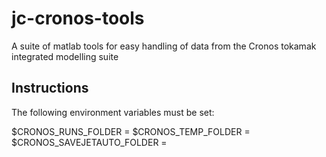 jc-cronos-tools
===============

A suite of matlab tools for easy handling of data from the Cronos tokamak integrated modelling suite

Instructions
------------

The following environment variables must be set:

$CRONOS_RUNS_FOLDER = <path folder where Cronos output will be stored>
$CRONOS_TEMP_FOLDER = <path to folder where results can be stored when using midview>
$CRONOS_SAVEJETAUTO_FOLDER = <path to folder where JET data is stored>



